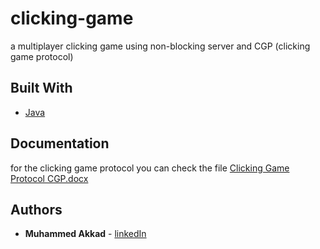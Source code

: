 # clicking-game
a multiplayer clicking game using non-blocking server and CGP (clicking game protocol)

## Built With

* [Java](https://www.java.com/) 

## Documentation
for the clicking game protocol you can check the file [Clicking Game Protocol CGP.docx](https://github.com/mohammad-akkad/clicking-game/blob/master/Clicking%20Game%20Protocol%20CGP.docx)

## Authors

* **Muhammed Akkad** - [linkedIn](https://www.linkedin.com/in/mohamad-akkad-5a923a149/)
